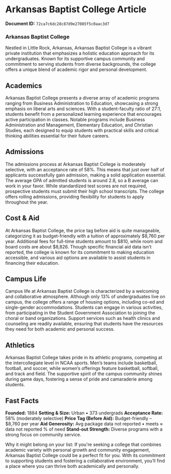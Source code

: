 # Arkansas Baptist College Article

**Document ID:** `72ca7c6dc28c87d9e27085f5c0aac3d7`

### Arkansas Baptist College

Nestled in Little Rock, Arkansas, Arkansas Baptist College is a vibrant private institution that emphasizes a holistic education approach for its undergraduates. Known for its supportive campus community and commitment to serving students from diverse backgrounds, the college offers a unique blend of academic rigor and personal development.

## Academics
Arkansas Baptist College presents a diverse array of academic programs ranging from Business Administration to Education, showcasing a strong emphasis on liberal arts and sciences. With a student-faculty ratio of 27:1, students benefit from a personalized learning experience that encourages active participation in classes. Notable programs include Business Administration and Management, Elementary Education, and Christian Studies, each designed to equip students with practical skills and critical thinking abilities essential for their future careers.

## Admissions
The admissions process at Arkansas Baptist College is moderately selective, with an acceptance rate of 58%. This means that just over half of applicants successfully gain admission, making a solid application essential. The average GPA of admitted students is around 2.8, so a B average can work in your favor. While standardized test scores are not required, prospective students must submit their high school transcripts. The college offers rolling admissions, providing flexibility for students to apply throughout the year.

## Cost & Aid
At Arkansas Baptist College, the price tag before aid is quite manageable, categorizing it as budget-friendly with a tuition of approximately $8,760 per year. Additional fees for full-time students amount to $810, while room and board costs are about $8,826. Though specific financial aid data isn't reported, the college is known for its commitment to making education accessible, and various aid options are available to assist students in financing their education.

## Campus Life
Campus life at Arkansas Baptist College is characterized by a welcoming and collaborative atmosphere. Although only 13% of undergraduates live on campus, the college offers a range of housing options, including co-ed and single-gender accommodations. Students can engage in various activities, from participating in the Student Government Association to joining the choral or band organizations. Support services such as health clinics and counseling are readily available, ensuring that students have the resources they need for both academic and personal success.

## Athletics
Arkansas Baptist College takes pride in its athletic programs, competing at the intercollegiate level in NCAA sports. Men’s teams include basketball, football, and soccer, while women’s offerings feature basketball, softball, and track and field. The supportive spirit of the campus community shines during game days, fostering a sense of pride and camaraderie among students.

## Fast Facts
**Founded:** 1884
**Setting & Size:** Urban • 373 undergrads
**Acceptance Rate:** 58% (moderately selective)
**Price Tag (Before Aid):** Budget-friendly – $8,760 per year
**Aid Generosity:** Avg package data not reported • meets ≈ data not reported % of need
**Stand-out Strength:** Diverse programs with a strong focus on community service.

Why it might belong on your list: If you're seeking a college that combines academic variety with personal growth and community engagement, Arkansas Baptist College could be a perfect fit for you. With its commitment to supporting students and fostering a collaborative environment, you’ll find a place where you can thrive both academically and personally.
